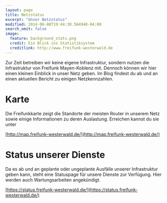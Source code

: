 ```yaml
---
layout: page
title: Netzstatus
excerpt: "Unser Netzstatus"
modified: 2014-08-08T19:44:38.564948-04:00
search_omit: false
image:
  feature: background_stats.png
  credit: Ein Blick ins Statistiksystem
  creditlink: http://www.freifunk-westerwald.de
---
```

Zur Zeit betreiben wir keine eigene Infrastruktur, sondern nutzen die Infrastruktur von Freifunk Mayen-Koblenz mit. Dennoch können wir hier einen kleinen Einblick in unser Netz geben. Im Blog findest du ab und an einen aktuellen Bericht zu einigen Netzkennzahlen.

# Karte
Die Freifunkkarte zeigt die Standorte der meisten Router in unserem Netz sowie einige Informationen zu deren Auslastung. Erreichen kannst du sie unter

[http://map.freifunk-westerwald.de/](http://map.freifunk-westerwald.de/)

# Status unserer Dienste
Da es ab und an geplante oder ungeplante Ausfälle unserer Infrastruktur geben kann, steht eine Statuspage für unsere Dienste zur Verfügung. Hier werden auch Wartungsarbeiten angekündigt.

[https://status.freifunk-westerwald.de/](https://status.freifunk-westerwald.de/)
